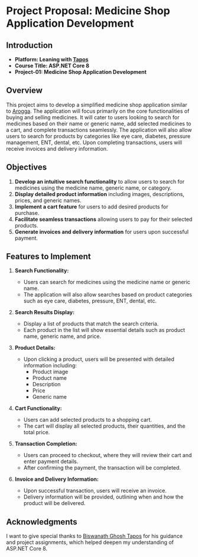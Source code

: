 # Project Proposal: Medicine Shop Application Development

## Introduction

- **Platform: Leaning with [Tapos](https://www.linkedin.com/in/taposg/)**
- **Course Title: ASP.NET Core 8**
- **Project-01: Medicine Shop Application Development**

## Overview

This project aims to develop a simplified medicine shop application similar to [Arogga](https://www.arogga.com/). The application will focus primarily on the core functionalities of buying and selling medicines. It will cater to users looking to search for medicines based on their name or generic name, add selected medicines to a cart, and complete transactions seamlessly. The application will also allow users to search for products by categories like eye care, diabetes, pressure management, ENT, dental, etc. Upon completing transactions, users will receive invoices and delivery information.

## Objectives

1. **Develop an intuitive search functionality** to allow users to search for medicines using the medicine name, generic name, or category.
2. **Display detailed product information** including images, descriptions, prices, and generic names.
3. **Implement a cart feature** for users to add desired products for purchase.
4. **Facilitate seamless transactions** allowing users to pay for their selected products.
5. **Generate invoices and delivery information** for users upon successful payment.

## Features to Implement

1. **Search Functionality:**

   - Users can search for medicines using the medicine name or generic name.
   - The application will also allow searches based on product categories such as eye care, diabetes, pressure, ENT, dental, etc.

2. **Search Results Display:**

   - Display a list of products that match the search criteria.
   - Each product in the list will show essential details such as product name, generic name, and price.

3. **Product Details:**

   - Upon clicking a product, users will be presented with detailed information including:
     - Product image
     - Product name
     - Description
     - Price
     - Generic name

4. **Cart Functionality:**

   - Users can add selected products to a shopping cart.
   - The cart will display all selected products, their quantities, and the total price.

5. **Transaction Completion:**

   - Users can proceed to checkout, where they will review their cart and enter payment details.
   - After confirming the payment, the transaction will be completed.

6. **Invoice and Delivery Information:**
   - Upon successful transaction, users will receive an invoice.
   - Delivery information will be provided, outlining when and how the product will be delivered.
   
## Acknowledgments

I want to give special thanks to [Biswanath Ghosh Tapos](https://www.linkedin.com/in/taposg/) for his guidance and project assignments, which helped deepen my understanding of ASP.NET Core 8.